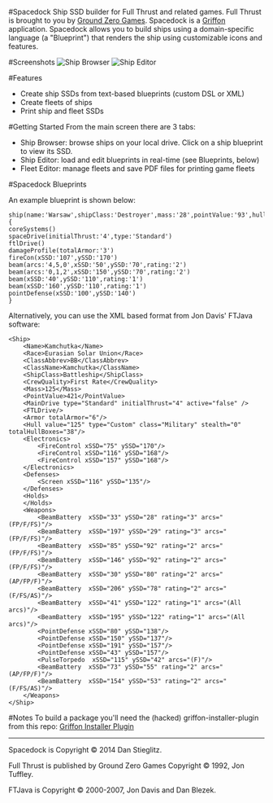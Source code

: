 #Spacedock
Ship SSD builder for Full Thrust and related games. Full Thrust is brought to you by [Ground Zero Games](http://shop.groundzerogames.co.uk/). Spacedock is a [Griffon](http://griffon.codehaus.org) application. 
Spacedock allows you to build ships using a domain-specific language (a "Blueprint") that renders the ship using customizable icons and features.

#Screenshots
![Ship Browser](https://f.cloud.github.com/assets/1887339/1833662/35f57b0a-73ce-11e3-9bf0-aeeac47dd9ff.png)
![Ship Editor](https://f.cloud.github.com/assets/1887339/1833663/391b6344-73ce-11e3-857d-93443d007df6.png)

#Features
* Create ship SSDs from text-based blueprints (custom DSL or XML)
* Create fleets of ships
* Print ship and fleet SSDs

#Getting Started
From the main screen there are 3 tabs:
* Ship Browser: browse ships on your local drive. Click on a ship blueprint to view its SSD.
* Ship Editor: load and edit blueprints in real-time (see Blueprints, below)
* Fleet Editor: manage fleets and save PDF files for printing game fleets

#Spacedock Blueprints

An example blueprint is shown below:

```
ship(name:'Warsaw',shipClass:'Destroyer',mass:'28',pointValue:'93',hull:'Average') {
coreSystems()
spaceDrive(initialThrust:'4',type:'Standard')
ftlDrive()
damageProfile(totalArmor:'3')
fireCon(xSSD:'107',ySSD:'170')
beam(arcs:'4,5,0',xSSD:'50',ySSD:'70',rating:'2')
beam(arcs:'0,1,2',xSSD:'150',ySSD:'70',rating:'2')
beam(xSSD:'40',ySSD:'110',rating:'1')
beam(xSSD:'160',ySSD:'110',rating:'1')
pointDefense(xSSD:'100',ySSD:'140')
}
```

Alternatively, you can use the XML based format from Jon Davis' FTJava software:

```
<Ship>
    <Name>Kamchutka</Name>
    <Race>Eurasian Solar Union</Race>
    <ClassAbbrev>BB</ClassAbbrev>
    <ClassName>Kamchutka</ClassName>
    <ShipClass>Battleship</ShipClass>
    <CrewQuality>First Rate</CrewQuality>
    <Mass>125</Mass>
    <PointValue>421</PointValue>
    <MainDrive type="Standard" initialThrust="4" active="false" />
    <FTLDrive/>
    <Armor totalArmor="6"/>
    <Hull value="125" type="Custom" class="Military" stealth="0" totalHullBoxes="38"/>
    <Electronics>
        <FireControl xSSD="75" ySSD="170"/>
        <FireControl xSSD="116" ySSD="168"/>
        <FireControl xSSD="157" ySSD="168"/>
    </Electronics>
    <Defenses>
        <Screen xSSD="116" ySSD="135"/>
    </Defenses>
    <Holds>
    </Holds>
    <Weapons>
        <BeamBattery  xSSD="33" ySSD="28" rating="3" arcs="(FP/F/FS)"/>
        <BeamBattery  xSSD="197" ySSD="29" rating="3" arcs="(FP/F/FS)"/>
        <BeamBattery  xSSD="85" ySSD="92" rating="2" arcs="(FP/F/FS)"/>
        <BeamBattery  xSSD="146" ySSD="92" rating="2" arcs="(FP/F/FS)"/>
        <BeamBattery  xSSD="30" ySSD="80" rating="2" arcs="(AP/FP/F)"/>
        <BeamBattery  xSSD="206" ySSD="78" rating="2" arcs="(F/FS/AS)"/>
        <BeamBattery  xSSD="41" ySSD="122" rating="1" arcs="(All arcs)"/>
        <BeamBattery  xSSD="195" ySSD="122" rating="1" arcs="(All arcs)"/>
        <PointDefense xSSD="80" ySSD="138"/>
        <PointDefense xSSD="150" ySSD="137"/>
        <PointDefense xSSD="191" ySSD="157"/>
        <PointDefense xSSD="43" ySSD="157"/>
        <PulseTorpedo  xSSD="115" ySSD="42" arcs="(F)"/>
        <BeamBattery  xSSD="73" ySSD="55" rating="2" arcs="(AP/FP/F)"/>
        <BeamBattery  xSSD="154" ySSD="53" rating="2" arcs="(F/FS/AS)"/>
    </Weapons>
</Ship>
```

#Notes
To build a package you'll need the (hacked) griffon-installer-plugin from this repo: [Griffon Installer Plugin](https://github.com/stainlesscode/griffon-installer-plugin)

---
Spacedock is Copyright © 2014 Dan Stieglitz.

Full Thrust is published by Ground Zero Games Copyright © 1992, Jon Tuffley. 

FTJava is Copyright © 2000-2007, Jon Davis and Dan Blezek.
